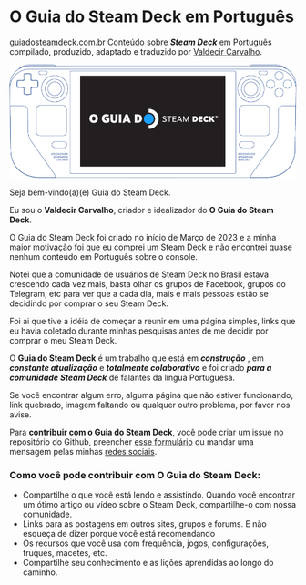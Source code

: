 # O Guia do Steam Deck em Português
[guiadosteamdeck.com.br](https://guiadosteamdeck.com.br/)
Conteúdo sobre **_Steam Deck_** em Português compilado, produzido, adaptado e traduzido por [Valdecir Carvalho](https://iamval.me).

[![O Guia do Steam Deck](o-guia-do-steam-deck.png)](https://guiadosteamdeck.com.br/)

Seja bem-vindo(a)(e) Guia do Steam Deck. 

Eu sou o **Valdecir Carvalho**, criador e idealizador do **O Guia do Steam Deck**. 

O Guia do Steam Deck foi criado no início de Março de 2023 e a minha maior motivação foi que eu comprei um Steam Deck e não encontrei quase nenhum conteúdo em Português sobre o console. 

Notei que a comunidade de usuários de Steam Deck no Brasil estava crescendo cada vez mais, basta olhar os grupos de Facebook, grupos do Telegram, etc para ver que a cada dia, mais e mais pessoas estão se decidindo por comprar o seu Steam Deck.

Foi ai que tive a idéia de começar a reunir em uma página simples, links que eu havia coletado durante minhas pesquisas antes de me decidir por comprar o meu Steam Deck. 

O **Guia do Steam Deck** é um trabalho que está em _**construção**_ , em _**constante atualização**_ e _**totalmente colaborativo**_ e foi criado _**para a comunidade Steam Deck**_  de falantes da língua Portuguesa.

Se você encontrar algum erro, alguma página que não estiver funcionando, link quebrado, imagem faltando ou qualquer outro problema, por favor nos avise.

Para **contribuir com o Guia do Steam Deck**, você pode criar um [issue](https://github.com/valdecircarvalho/guia-do-steam-deck/issues) no repositório do Github, preencher [esse formulário](https://forms.gle/PA2i5HFoY5pu5JBL6) ou mandar uma mensagem pelas minhas [redes sociais](https://iamval.me).

### Como você pode contribuir com O Guia do Steam Deck:

- Compartilhe o que você está lendo e assistindo. Quando você encontrar um ótimo artigo ou vídeo sobre o Steam Deck, compartilhe-o com nossa comunidade.
- Links para as postagens em outros sites, grupos e forums. E não esqueça de dizer porque você está recomendando
- Os recursos que você usa com frequência, jogos, configurações, truques, macetes, etc.
- Compartilhe seu conhecimento e as lições aprendidas ao longo do caminho.

